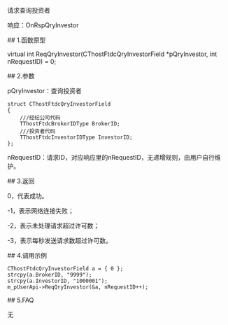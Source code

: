 <p>请求查询投资者</p>
<p>响应：OnRspQryInvestor</p>
<span class="anchor" id="70d9e7fd-9845-4c82-97b9-fba8b6d4e848"></span>
## 1.函数原型
<p>virtual int ReqQryInvestor(CThostFtdcQryInvestorField *pQryInvestor, int nRequestID) = 0;</p>
<span class="anchor" id="179123ca-a82b-4881-b7d0-59c857fedea6"></span>
## 2.参数
<p>pQryInvestor：查询投资者</p>
<pre><code>struct CThostFtdcQryInvestorField
{
    ///经纪公司代码
    TThostFtdcBrokerIDType BrokerID;
    ///投资者代码
    TThostFtdcInvestorIDType InvestorID;
};
</code></pre>
<p>nRequestID：请求ID，对应响应里的nRequestID，无递增规则，由用户自行维护。</p>
<span class="anchor" id="c77283bf-b917-4155-b5f3-f28e76a7b8a9"></span>
## 3.返回
<p>0，代表成功。</p>
<p>-1，表示网络连接失败；</p>
<p>-2，表示未处理请求超过许可数；</p>
<p>-3，表示每秒发送请求数超过许可数。</p>
<span class="anchor" id="df40b0a9-b566-432a-8c06-70dbc4178f01"></span>
## 4.调用示例
<pre><code>CThostFtdcQryInvestorField a = { 0 };
strcpy(a.BrokerID, "9999");
strcpy(a.InvestorID, "1000001");
m_pUserApi-&gt;ReqQryInvestor(&amp;a, nRequestID++);
</code></pre>
<span class="anchor" id="0a42d088-a61b-41a8-b5e4-fb1bd77b537f"></span>
## 5.FAQ
<p>无</p>
